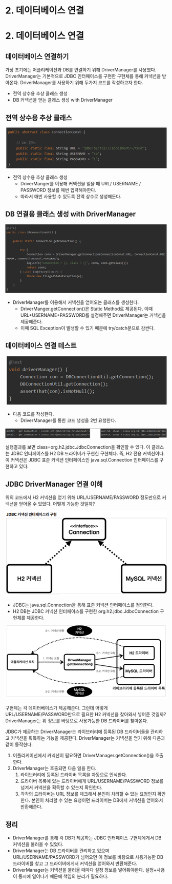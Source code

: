 # 2. 데이터베이스 연결

# 2. 데이터베이스 연결

## 데이터베이스 연결하기

가장 초기에는 어플리케이션과 DB를 연결하기 위해 DriverManager를 사용했다. DriverManager는 기본적으로 JDBC 인터페이스를 구현한 구현체를 통해 커넥션을 받아온다. DriverManager를 사용하기 위해 두가지 코드를 작성하고자 한다. 

- 전역 상수용 추상 클래스 생성
- DB 커넥션을 얻는 클래스 생성 with DriverManager

## 전역 상수용 추상 클래스

![Untitled](/image/database/lecture/2/Untitled.png)

- 전역 상수용 추상 클래스 생성
    - DriverManger를 이용해 커넥션을 얻을 때 URL/ USERNAME / PASSWORD 정보를 매번 입력해야한다.
    - 따라서 매번 사용할 수 있도록 전역 상수로 생성해둔다.

## DB 연결용 클래스 생성 with DriverManager

![Untitled](/image/database/lecture/2/Untitled%201.png)

- DriverManager를 이용해서 커넥션을 얻어오는 클래스를 생성한다.
    - DriverManger.getConnection()은 Static Method로 제공된다. 이때 URL+USERNAME+PASSWORD를 설정해주면 DriverManager는 커넥션을 제공해준다.
    - 이때 SQL Exception이 발생할 수 있기 때문에 try/catch문으로 감싼다.

## 데이터베이스 연결 테스트

![Untitled](/image/database/lecture/2/Untitled%202.png)

- 다음 코드를 작성한다.
    - DriverManager를 통한 코드 생성을 2번 요청한다.

![Untitled](/image/database/lecture/2/Untitled%203.png)

실행결과를 보면 class=org.h2.jdbc.JdbcConnection을 확인할 수 있다. 이 클래스는 JDBC 인터페이스를 H2 DB 드라이버가 구현한 구현체다. 즉, H2 전용 커넥션이다. 이 커넥션은 JDBC 표준 커넥션 인터페이스인 java.sql.Connection 인터페이스를 구현하고 있다.

## JDBC DriverManager 연결 이해

위의 코드에서 H2 커넥션을 얻기 위해 URL/USERNAME/PASSWORD 정도만으로 커넥션을 얻어올 수 있었다. 어떻게 가능한 것일까?

![Untitled](/image/database/lecture/2/Untitled%204.png)

- JDBC는 java.sql.Connection을 통해 표준 커넥션 인터페이스를 정의한다.
- H2 DB는 JDBC 커넥션 인터페이스를 구현한 org.h2.jdbc.JdbcConnection 구현체를 제공한다.

![Untitled](/image/database/lecture/2/Untitled%205.png)

구현체는 각 데이터베이스가 제공해준다. 그런데 어떻게 URL/USERNAME/PASSWORD만으로 필요한 H2 커넥션을 찾아와서 넣어준 것일까? DriverManager는 위 정보를 바탕으로 사용가능한 DB 드라이버를 찾아온다.

JDBC가 제공하는 DriverManager는 라이브러리에 등록된 DB 드라이버들을 관리하고 커넥션을 획득하는 기능을 제공한다. DriverManager는 커넥션을 얻기 위해 다음과 같이 동작한다.

1. 어플리케이션에서 커넥션이 필요하면 DriverManager.getConnection()을 호출한다.
2. DriverManager는 호출되면 다음 일을 한다. 
    1. 라이브러리에 등록된 드라이버 목록을 자동으로 인식한다.
    2. 드라이버 목록에 있는 드라이버에게 URL/USERNAME/PASSWORD 정보를 넘겨서 커넥션을 획득할 수 있는지 확인한다. 
    3. 각각의 드라이버는 URL 정보를 체크해서 본인이 처리할 수 있는 요청인지 확인한다. 본인이 처리할 수 있는 요청이면 드라이버는 DB에서 커넥션을 얻어와서 반환해준다.

## 정리

- DriverManager를 통해 각 DB가 제공하는 JDBC 인터페이스 구현체에게서 DB 커넥션을 불러올 수 있었다.
- DriverManager는 DB 드라이버를 관리하고 있으며 URL/USERNAME/PASSWORD가 넘어오면 이 정보를 바탕으로 사용가능한 DB 드라이버를 찾고 그 드라이버에게서 커넥션을 얻어와서 반환해준다.
- DriverManager는 커넥션을 불러올 때마다 설정 정보를 넣어줘야한다. 설정+사용이 동시에 일어나기 때문에 책임의 분리가 필요하다.
